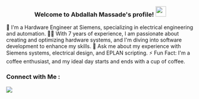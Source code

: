 <h3 align="center">
  Welcome to Abdallah Massade's profile!
  <img src="https://media.giphy.com/media/hvRJCLFzcasrR4ia7z/giphy.gif" width="28">
</h3>


🏢 I'm a Hardware Engineer at Siemens, specializing in electrical engineering and automation.
👨‍💻 With 7 years of experience, I am passionate about creating and optimizing hardware systems, and I'm diving into software development to enhance my skills.
💬 Ask me about my experience with Siemens systems, electrical design, and EPLAN scripting.
⚡ Fun Fact: I'm a coffee enthusiast, and my ideal day starts and ends with a cup of coffee.


### Connect with Me :

<a href="https://www.linkedin.com/in/abdallah-massade-516837157/" target="_blank"><img src="https://img.shields.io/badge/-Yousef%20Dergham-0077B5?style=for-the-badge&logo=Linkedin&logoColor=white"/></a>

